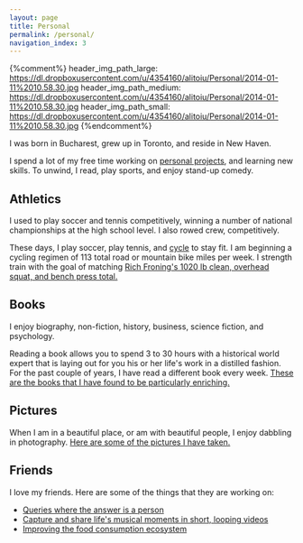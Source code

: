 ```yaml
---
layout: page
title: Personal 
permalink: /personal/
navigation_index: 3
---
```


{%comment%}
header_img_path_large: https://dl.dropboxusercontent.com/u/4354160/alitoiu/Personal/2014-01-11%2010.58.30.jpg
header_img_path_medium: https://dl.dropboxusercontent.com/u/4354160/alitoiu/Personal/2014-01-11%2010.58.30.jpg
header_img_path_small: https://dl.dropboxusercontent.com/u/4354160/alitoiu/Personal/2014-01-11%2010.58.30.jpg
{%endcomment%}

<div class="section">
<p>
I was born in Bucharest, grew up in Toronto, and reside in New Haven. 
</p>
<p>
I spend a lot of my free time working on <a href="/personal_projects">personal projects</a>, and learning new skills. To unwind, I read, play sports, and enjoy stand-up comedy. 
</p>
</div>

## Athletics
<div class="section">

<p>
I used to play soccer and tennis competitively, winning a number of national championships at the high school level. I also rowed crew, competitively. 
</p>

<p>
These days, I play soccer, play tennis, and <a href="http://www.strava.com/athletes/alitoiu" target="_blank">cycle</a> to stay fit. I am beginning a cycling regimen of 113 total road or mountain bike miles per week. I strength train with the goal of matching <a href="http://youtu.be/0mlkVwZVPN8?t=4m43s" target="_blank">Rich Froning's 1020 lb clean, overhead squat, and bench press total.</a>
</p>

</div>

## Books
<div class="section">
<p>I enjoy biography, non-fiction, history, business, science fiction, and psychology.</p>

<p>
Reading a book allows you to spend 3 to 30 hours with a historical world expert that is laying out for you his or her life's work in a distilled fashion. For the past couple of years, I have read a different book every week. <a href="{{site.goodreads_url}}" target="_blank">These are the books that I have found to be particularly enriching.</a> </p>

</div>

## Pictures

When I am in a beautiful place, or am with beautiful people, I enjoy dabbling in photography. <a href="https://www.flickr.com/photos/alitoiu/" target="_blank">Here are some of the pictures I have taken.</a>

## Friends

I love my friends. Here are some of the things that they are working on:

* <a href="http://volley.works/" target="_blank">Queries where the answer is a person</a>
* <a href="http://www.jamcam.co/" target="_blank">Capture and share life's musical moments in short, looping videos</a>
* <a href="http://jadeproulx.com/" target="_blank">Improving the food consumption ecosystem</a>
